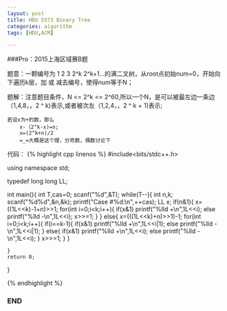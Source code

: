 ```yaml
---
layout: post
title: HDU 5573 Binary Tree
categories: algorithm
tags: [HDU,ACM]

---
```


###Pro：2015上海区域赛B题

题意：一颗编号为 1 2 3 2^k 2^k+1...的满二叉树，从root点初始num=0，开始向下遍历k层，加 或 减去编号，使得num等于N；

题解：注意题目条件，N <= 2^k <= 2^60,所以一个N，是可以被最左边一条边（1,4,8，，2 ^ k)表示,或者被次左（1,2,4，，2 ^ k + 1)表示;

    若设x为+的数，那么
    	x-（2^k-x)=n;
        x=(2^k+n)/2
        =_=大概是这个理，分奇数，偶数讨论下

代码：
{% highlight cpp linenos %}
#include<bits/stdc++.h>

using namespace std;

typedef long long LL;

int main(){
    int T,cas=0;
    scanf("%d",&T);
    while(T--){
        int n,k;
        scanf("%d%d",&n,&k);
        printf("Case #%d:\n",++cas);
        LL x;
        if(n&1){
            x=((1L<<k)-1+n)>>1;
            for(int i=0;i<k;i++){
                if(x&1) printf("%lld +\n",1L<<i);
                else printf("%lld -\n",1L<<i);
                x>>=1;
            }
        }
        else{
            x=(((1L<<k)+n)>>1)-1;
            for(int i=0;i<k;i++){
                if(i==k-1){
                    if(x&1) printf("%lld +\n",1L<<i|1);
                    else printf("%lld -\n",1L<<i|1);
                }
                else{
                    if(x&1) printf("%lld +\n",1L<<i);
                    else printf("%lld -\n",1L<<i);
                }
                x>>=1;
            }
        }

    }
    return 0;
}

{% endhighlight %}
### END